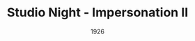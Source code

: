 ---
title: Studio Night - Impersonation II
date: 1926
closing_date:
layout: productions
playbill:
cast:
- Performer: Elizabeth Palmer Tyler
crew:
orchestra:
---